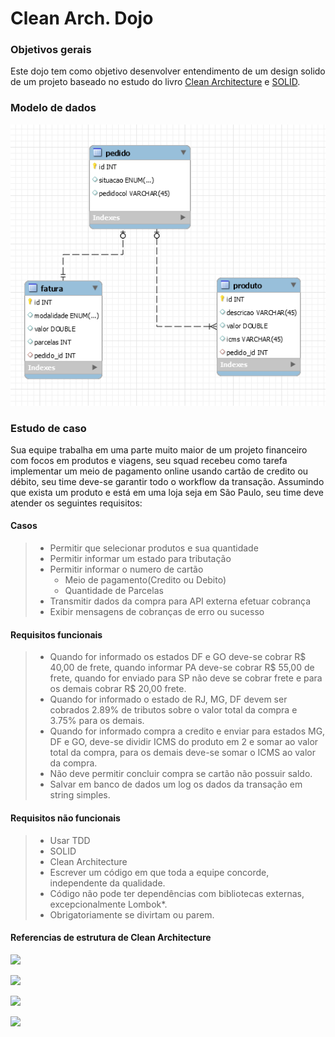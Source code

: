 # Clean Arch. Dojo

### Objetivos gerais
Este dojo tem como objetivo desenvolver entendimento de um design solido de um projeto baseado no estudo do livro [Clean Architecture](https://www.amazon.com.br/Clean-Architecture-Craftsmans-Software-Structure-ebook/dp/B075LRM681/ref=asc_df_B075LRM681/?tag=googleshopp00-20&linkCode=df0&hvadid=379725685153&hvpos=&hvnetw=g&hvrand=14218642289539629535&hvpone=&hvptwo=&hvqmt=&hvdev=c&hvdvcmdl=&hvlocint=&hvlocphy=20088&hvtargid=pla-406131052745&psc=1) e [SOLID](https://www.amazon.com.br/Clean-Code-Handbook-Software-Craftsmanship-ebook/dp/B001GSTOAM/ref=pd_sim_351_1/140-5095746-4976859?_encoding=UTF8&pd_rd_i=B001GSTOAM&pd_rd_r=4c433c94-00fb-404e-8493-a36ad5fea146&pd_rd_w=l5fQN&pd_rd_wg=t4uJk&pf_rd_p=1dd738b7-cb33-4745-82d8-d54bbfb14c91&pf_rd_r=0XVFWVD64PQE87NSKTGQ&psc=1&refRID=0XVFWVD64PQE87NSKTGQ).
### Modelo de dados
![](modelo-dados.PNG)
### Estudo de caso
Sua equipe trabalha em uma parte muito maior de um projeto financeiro com focos em produtos e viagens, seu squad recebeu como tarefa implementar um meio de pagamento online usando cartão de credito ou débito, seu time deve-se garantir todo o workflow da transação. Assumindo que exista um produto e está em uma loja seja em São Paulo, seu time deve atender os seguintes requisitos:
#### Casos
> - Permitir que selecionar produtos e sua quantidade
> - Permitir informar um estado para tributação
> - Permitir informar o numero de cartão
> 	- Meio de pagamento(Credito ou Debito)
> 	- Quantidade de Parcelas
> - Transmitir dados da compra para API externa efetuar cobrança
> - Exibir mensagens de cobranças de erro ou sucesso

#### Requisitos funcionais
> - Quando for informado os estados DF e GO deve-se cobrar R$ 40,00 de frete, quando informar PA deve-se cobrar R$ 55,00 de frete, quando for enviado para SP não deve se cobrar frete e para os demais cobrar R$ 20,00 frete.
> - Quando for informado o estado de RJ, MG, DF devem ser cobrados 2.89% de tributos sobre o valor total da compra e 3.75% para os demais.
>  - Quando for informado compra a credito e enviar para estados MG, DF e GO, deve-se dividir ICMS do produto em 2 e somar ao valor total da compra, para os demais deve-se somar o ICMS ao valor da compra.
> - Não deve permitir concluir compra se cartão não possuir saldo.
> - Salvar em banco de dados um log os dados da transação em string simples.

#### Requisitos não funcionais
> - Usar TDD
> - SOLID
> - Clean Architecture
> - Escrever um código em que toda a equipe concorde, independente da qualidade.
> - Código não pode ter dependências com bibliotecas externas, excepcionalmente Lombok*.
> - Obrigatoriamente se divirtam ou parem.

#### Referencias de estrutura de Clean Architecture

![](https://marsner.com/wp-content/uploads/test-driven-development-TDD.png)

![](https://images.ctfassets.net/1es3ne0caaid/2zvDDUcdpuYqIM06WgU2sC/d706d509886f88be185fa007f6b43402/clean-architecture-ex-4.png)

![](https://cdn-ak.f.st-hatena.com/images/fotolife/o/open8tech/20190310/20190310035102.png)

![](https://helpdev.com.br/wp-content/uploads/2020/05/Screenshot-from-2020-05-20-23-29-10.png)
